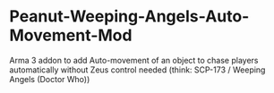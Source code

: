 # Peanut-Weeping-Angels-Auto-Movement-Mod
Arma 3 addon to add Auto-movement of an object to chase players automatically without Zeus control needed (think: SCP-173 / Weeping Angels (Doctor Who))
